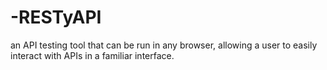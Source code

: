 # -RESTyAPI
an API testing tool that can be run in any browser, allowing a user to easily interact with APIs in a familiar interface.
